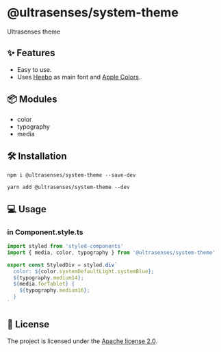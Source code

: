 # @ultrasenses/system-theme

Ultrasenses theme

## ✨ Features

- Easy to use.
- Uses [Heebo](https://fonts.google.com/specimen/Heebo) as main font and [Apple Colors](https://developer.apple.com/design/human-interface-guidelines/ios/visual-design/color/).

## 📦 Modules

- color
- typography
- media

## 🛠️ Installation

```
npm i @ultrasenses/system-theme --save-dev
```

```
yarn add @ultrasenses/system-theme --dev
```

## 💻 Usage

### in Component.style.ts

```typescript
import styled from 'styled-components'
import { media, color, typography } from '@ultrasenses/system-theme'

export const StyledDiv = styled.div`
  color: ${color.systemDefaultLight.systemBlue};
  ${typography.medium14};
  ${media.forTablet} {
    ${typography.medium16};
  }
`
```

## 📑 License

The project is licensed under the [Apache license 2.0](https://github.com/ultrasenses/ultrasenses-ui/blob/main/LICENSE).
